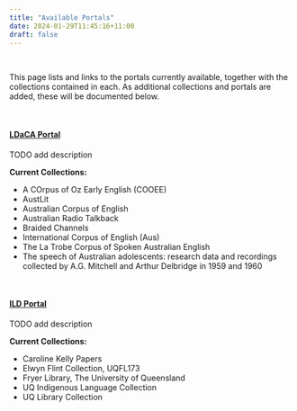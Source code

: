 ```yaml
---
title: "Available Portals"
date: 2024-01-29T11:45:16+11:00
draft: false
---
```


<br>

This page lists and links to the portals currently available, together with the collections contained in each. As additional collections and portals are added, these will be documented below.

<br>

#### [LDaCA Portal](https://data.ldaca.edu.au)

TODO add description

__Current Collections:__
- A COrpus of Oz Early English (COOEE)
- AustLit
- Australian Corpus of English
- Australian Radio Talkback
- Braided Channels
- International Corpus of English (Aus)
- The La Trobe Corpus of Spoken Australian English
- The speech of Australian adolescents: research data and recordings collected by A.G. Mitchell and Arthur Delbridge in 1959 and 1960

<br>

#### [ILD Portal](https://ild.ldaca.edu.au)

TODO add description

__Current Collections:__
- Caroline Kelly Papers
- Elwyn Flint Collection, UQFL173
- Fryer Library, The University of Queensland
- UQ Indigenous Language Collection
- UQ Library Collection

<br>